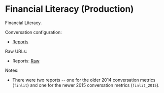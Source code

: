# Financial Literacy (Production)

Financial Literacy.

Conversation configuration:

* [Reports](reports.json)

Raw URLs:

* Reports: [Raw](https://raw.githubusercontent.com/praekelt/go-equity-nation/develop/financial-literacy-prd/reports.json)

Notes:

* There were two reports -- one for the older 2014 conversation metrics
  (`finlit`) and one for the newer 2015 conversation metrics (`finlit_2015`).
